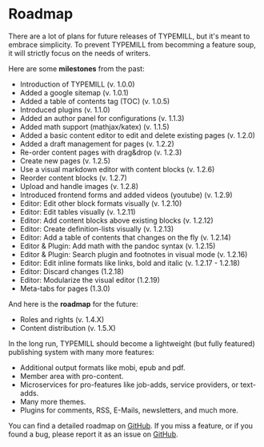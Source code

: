 # Roadmap

There are a lot of plans for future releases of TYPEMILL, but it's meant to embrace simplicity. To prevent TYPEMILL from becomming a feature soup, it will strictly focus on the needs of writers.

Here are some **milestones** from the past:

* Introduction of TYPEMILL (v. 1.0.0)
* Added a google sitemap (v. 1.0.1)
* Added a table of contents tag (TOC) (v. 1.0.5)
* Introduced plugins (v. 1.1.0)
* Added an author panel for configurations (v. 1.1.3)
* Added math support (mathjax/katex) (v. 1.1.5) 
* Added a basic content editor to edit and delete existing pages (v. 1.2.0)
* Added a draft management for pages (v. 1.2.2)
* Re-order content pages with drag&drop (v. 1.2.3)
* Create new pages (v. 1.2.5)
* Use a visual markdown editor with content blocks (v. 1.2.6)
* Reorder content blocks (v. 1.2.7)
* Upload and handle images (v. 1.2.8)
* Introduced frontend forms and added videos (youtube) (v. 1.2.9)
* Editor: Edit other block formats visually (v. 1.2.10)
* Editor: Edit tables visually (v. 1.2.11)
* Editor: Add content blocks above existing blocks (v. 1.2.12)
* Editor: Create definition-lists visually (v. 1.2.13)
* Editor: Add a table of contents that changes on the fly (v. 1.2.14)
* Editor & Plugin: Add math with the pandoc syntax (v. 1.2.15)
* Editor & Plugin: Search plugin and footnotes in visual mode (v. 1.2.16)
* Editor: Edit inline formats like links, bold and italic (v. 1.2.17 - 1.2.18)
* Editor: Discard changes (1.2.18)
* Editor: Modularize the visual editor (1.2.19)
* Meta-tabs for pages (1.3.0)

And here is the **roadmap** for the future:

* Roles and rights (v. 1.4.X)
* Content distribution (v. 1.5.X)

In the long run, TYPEMILL should become a lightweight (but fully featured) publishing system with many more features: 

* Additional output formats like mobi, epub and pdf.
* Member area with pro-content.
* Microservices for pro-features like job-adds, service providers, or text-adds. 
* Many more themes.
* Plugins for comments, RSS, E-Mails, newsletters, and much more.

You can find a detailed roadmap on [GitHub](https://github.com/typemill/typemill/issues/35). If you miss a feature, or if you found a bug, please report it as an issue on [GitHub](https://github.com/trendschau/typemill).
